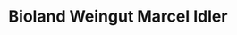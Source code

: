 ---
title: "Bioland Weingut Marcel Idler"
url: /weinstadt/bioland-weingut-marcel-idler/
shop: Wein
---